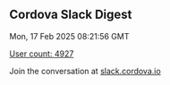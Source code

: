 ## Cordova Slack Digest
Mon, 17 Feb 2025 08:21:56 GMT

[User count: 4927](https://cordova.slack.com/)


Join the conversation at [slack.cordova.io](http://slack.cordova.io/)
